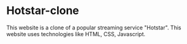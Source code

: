 # Hotstar-clone
This website is a clone of a popular streaming service "Hotstar".
This website uses technologies like HTML, CSS, Javascript.
